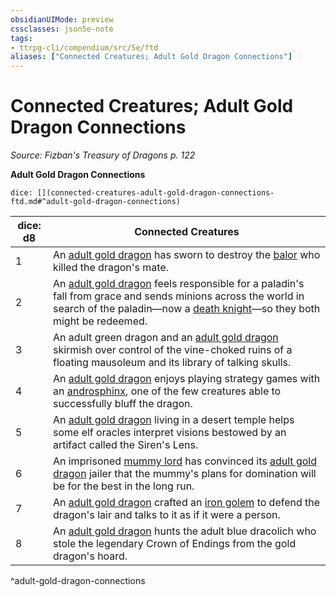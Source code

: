 ```yaml
---
obsidianUIMode: preview
cssclasses: json5e-note
tags:
- ttrpg-cli/compendium/src/5e/ftd
aliases: ["Connected Creatures; Adult Gold Dragon Connections"]
---
```

# Connected Creatures; Adult Gold Dragon Connections
*Source: Fizban's Treasury of Dragons p. 122* 

**Adult Gold Dragon Connections**

`dice: [](connected-creatures-adult-gold-dragon-connections-ftd.md#^adult-gold-dragon-connections)`

| dice: d8 | Connected Creatures |
|----------|---------------------|
| 1 | An [adult gold dragon](adult-gold-dragon.md) has sworn to destroy the [balor](balor.md) who killed the dragon's mate. |
| 2 | An [adult gold dragon](adult-gold-dragon.md) feels responsible for a paladin's fall from grace and sends minions across the world in search of the paladin—now a [death knight](death-knight.md)—so they both might be redeemed. |
| 3 | An adult green dragon and an [adult gold dragon](adult-gold-dragon.md) skirmish over control of the vine-choked ruins of a floating mausoleum and its library of talking skulls. |
| 4 | An [adult gold dragon](adult-gold-dragon.md) enjoys playing strategy games with an [androsphinx](androsphinx.md), one of the few creatures able to successfully bluff the dragon. |
| 5 | An [adult gold dragon](adult-gold-dragon.md) living in a desert temple helps some elf oracles interpret visions bestowed by an artifact called the Siren's Lens. |
| 6 | An imprisoned [mummy lord](mummy-lord.md) has convinced its [adult gold dragon](adult-gold-dragon.md) jailer that the mummy's plans for domination will be for the best in the long run. |
| 7 | An [adult gold dragon](adult-gold-dragon.md) crafted an [iron golem](iron-golem.md) to defend the dragon's lair and talks to it as if it were a person. |
| 8 | An [adult gold dragon](adult-gold-dragon.md) hunts the adult blue dracolich who stole the legendary Crown of Endings from the gold dragon's hoard. |
^adult-gold-dragon-connections